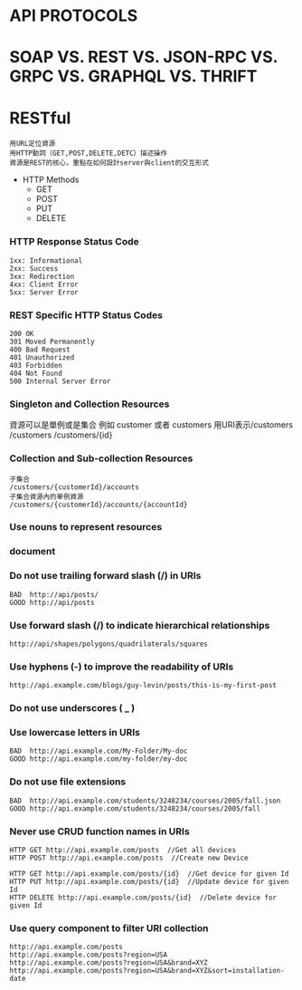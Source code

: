 # API PROTOCOLS

# SOAP VS. REST VS. JSON-RPC VS. GRPC VS. GRAPHQL VS. THRIFT


# RESTful

```
用URL定位資源
用HTTP動詞（GET,POST,DELETE,DETC）描述操作
資源是REST的核心，重點在如何設計server與client的交互形式
```

* HTTP Methods
  * GET
  * POST
  * PUT
  * DELETE

### HTTP Response Status Code
```
1xx: Informational
2xx: Success
3xx: Redirection
4xx: Client Error
5xx: Server Error
```

### REST Specific HTTP Status Codes
```
200 OK
301 Moved Permanently
400 Bad Request
401 Unauthorized
403 Forbidden
404 Not Found
500 Internal Server Error
```

### Singleton and Collection Resources
資源可以是單例或是集合
例如 customer 或者 customers 
用URI表示/customers
/customers
/customers/{id}

### Collection and Sub-collection Resources
```
子集合
/customers/{customerId}/accounts
子集合資源內的單例資源
/customers/{customerId}/accounts/{accountId}
```

### Use nouns to represent resources
### document

### Do not use trailing forward slash (/) in URIs
```
BAD  http://api/posts/
GOOD http://api/posts
```
### Use forward slash (/) to indicate hierarchical relationships
```
http://api/shapes/polygons/quadrilaterals/squares
```

### Use hyphens (-) to improve the readability of URIs
```
http://api.example.com/blogs/guy-levin/posts/this-is-my-first-post
```

### Do not use underscores ( _ )
### Use lowercase letters in URIs
```
BAD  http://api.example.com/My-Folder/My-doc
GOOD http://api.example.com/my-folder/my-doc
```
### Do not use file extensions
```
BAD  http://api.example.com/students/3248234/courses/2005/fall.json
GOOD http://api.example.com/students/3248234/courses/2005/fall
```

### Never use CRUD function names in URIs
```
HTTP GET http://api.example.com/posts  //Get all devices
HTTP POST http://api.example.com/posts  //Create new Device

HTTP GET http://api.example.com/posts/{id}  //Get device for given Id
HTTP PUT http://api.example.com/posts/{id}  //Update device for given Id
HTTP DELETE http://api.example.com/posts/{id}  //Delete device for given Id
```

### Use query component to filter URI collection
```
http://api.example.com/posts
http://api.example.com/posts?region=USA
http://api.example.com/posts?region=USA&brand=XYZ
http://api.example.com/posts?region=USA&brand=XYZ&sort=installation-date
```